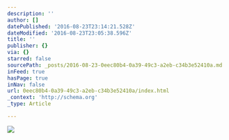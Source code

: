 ```yaml
---
description: ''
author: []
datePublished: '2016-08-23T23:14:21.528Z'
dateModified: '2016-08-23T23:05:38.596Z'
title: ''
publisher: {}
via: {}
starred: false
sourcePath: _posts/2016-08-23-0eec80b4-0a39-49c3-a2eb-c34b3e52410a.md
inFeed: true
hasPage: true
inNav: false
url: 0eec80b4-0a39-49c3-a2eb-c34b3e52410a/index.html
_context: 'http://schema.org'
_type: Article

---
```

![](https://the-grid-user-content.s3-us-west-2.amazonaws.com/04ec5420-1ec5-4b5a-88ed-86bbec4a3dde.jpg)